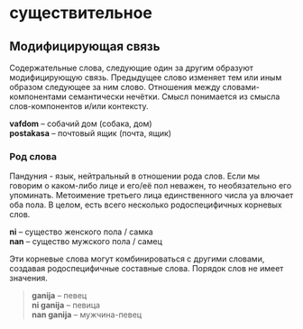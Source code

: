 # существительное

## Модифицирующая связь

Содержательные слова, следующие один за другим образуют модифицирующую связь. Предыдущее слово изменяет тем или иным образом следующее за ним слово. Отношения между словами-компонентами семантически нечётки. Смысл понимается из смысла слов-компонентов и/или контексту.

**vafdom**
– собачий дом (собака, дом)  
**postakasa**
– почтовый ящик (почта, ящик)

### Род слова

Пандуния - язык, нейтральный в отношении рода слов. Если мы говорим о каком-либо лице и его/её пол неважен, то необязательно его упоминать. Метоимение третьего лица единственного числа ya влючает оба пола. В целом, есть всего несколько родоспецифичных корневых слов.

**ni**
– существо женского пола / самка  
**nan**
– существо мужского пола / самец

Эти корневые слова могут комбинироваться с другими словами, создавая родоспецифичные составные слова. Порядок слов не имеет значения.

> **ganija**
– певец  
> **ni ganija**
– певица  
> **nan ganija**
– мужчина-певец  

